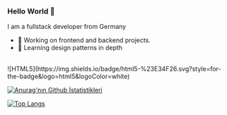 ### Hello World 👋
I am a fullstack developer from Germany
- 🔭 Working on frontend and backend projects.
- 🌱 Learning design patterns in depth
<br>
![HTML5](https://img.shields.io/badge/html5-%23E34F26.svg?style=for-the-badge&logo=html5&logoColor=white)


[![Anurag'nın Github İstatistikleri](https://github-readme-stats.vercel.app/api?username=BasakKurtLab)](https://github.com/anuraghazra/github-readme-stats)

[![Top Langs](https://github-readme-stats.vercel.app/api/top-langs/?username=BasakKurtLab)](https://github.com/anuraghazra/github-readme-stats)









